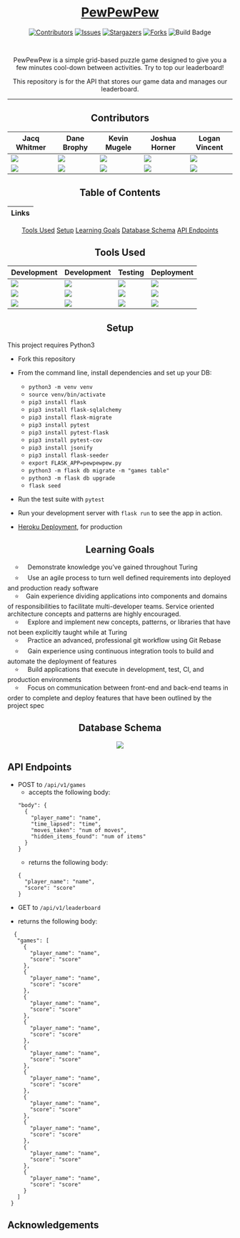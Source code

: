 <div align="center">

# [PewPewPew](http://pewpewpew-fe.herokuapp.com/)
[![Contributors][contributors-shield]][contributors-url]
[![Issues][issues-shield]][issues-url]
[![Stargazers][stars-shield]][stars-url]
[![Forks][forks-shield]][forks-url]
![Build Badge][build-badge]

<br>

  PewPewPew is a simple grid-based puzzle game designed to give you a few minutes cool-down between activities. Try to top our leaderboard!

  This repository is for the API that stores our game data and manages our leaderboard.

---

## Contributors

|Jacq Whitmer|Dane Brophy|Kevin Mugele|Joshua Horner|Logan Vincent
|--- |--- |--- |--- |--- |
|[<img src="https://img.shields.io/badge/GitHub-181717.svg?&style=flaste&logo=github&logoColor=white" />](https://github.com/jrwhitmer)|[<img src="https://img.shields.io/badge/GitHub-181717.svg?&style=flaste&logo=github&logoColor=white" />](https://github.com/danembb)|[<img src="https://img.shields.io/badge/GitHub-181717.svg?&style=flaste&logo=github&logoColor=white" />](https://github.com/kevinmugele)|[<img src="https://img.shields.io/badge/GitHub-181717.svg?&style=flaste&logo=github&logoColor=white" />](https://github.com/jphorner)|[<img src="https://img.shields.io/badge/GitHub-181717.svg?&style=flaste&logo=github&logoColor=white" />](https://github.com/logandv3)
|[<img src= "https://img.shields.io/badge/in-LinkedIn-blue" />](https://www.linkedin.com/in/jacqwhitmer/)|[<img src= "https://img.shields.io/badge/in-LinkedIn-blue" />](https://www.linkedin.com/in/dane-brophy/)|[<img src= "https://img.shields.io/badge/in-LinkedIn-blue" />](https://www.linkedin.com/in/kevinmugele/)|[<img src= "https://img.shields.io/badge/in-LinkedIn-blue" />](http://www.linkedin.com/in/logan-vincent/)|[<img src= "https://img.shields.io/badge/in-LinkedIn-blue" />](https://www.linkedin.com/in/joshuapaulhorner/)


## Table of Contents
|Links
|--- |
[Tools Used](#tools-used)
[Setup](#setup)
[Learning Goals](#learning-goals)
[Database Schema](#database-schema)
[API Endpoints](#api-endpoints)


## Tools Used

|Development|Development|Testing|Deployment
|--- |--- |--- |--- |
|[<img src="https://img.shields.io/badge/-python3-red" />](https://www.python.org/downloads/)|[<img src="https://img.shields.io/badge/Git-F05032.svg?&style=flaste&logo=git&logoColor=white" />](https://git-scm.com/book/en/v2/Getting-Started-First-Time-Git-Setup)|[<img src="https://img.shields.io/badge/-pytest-orange" />](https://docs.pytest.org/en/6.2.x/)|[<img src="https://img.shields.io/badge/Heroku-430098.svg?&style=flaste&logo=heroku&logoColor=white" />](http://virtual-watch-party.herokuapp.com)|
|[<img src="https://img.shields.io/badge/-flask-yellow" />](https://flask.palletsprojects.com/en/2.0.x/)|[<img src="https://img.shields.io/badge/GitHub-181717.svg?&style=flaste&logo=github&logoColor=white" />](https://desktop.github.com/)|[<img src="https://img.shields.io/badge/sql-alchemy-yellowgreen" />](https://www.sqlalchemy.org/)|[<img src="https://img.shields.io/badge/circle-CI-blue" />](https://circleci.com/)|
|[<img src="https://img.shields.io/badge/flask-seeder-yellow" />](https://pypi.org/project/Flask-Seeder/)|[<img src="https://img.shields.io/badge/flask-migrate-yellowgreen" />](https://flask-migrate.readthedocs.io/en/latest/)|[<img src="https://img.shields.io/badge/-SQLite3-blue" />](https://www.sqlite.org/index.html)|[<img src="https://img.shields.io/badge/Postman-FF6E4F.svg?&style=flat&logo=postman&logoColor=white" />](https://www.postman.com/product/rest-client/)|

</div>

<div align="center">

## Setup

</div>


  This project requires Python3

  * Fork this repository
  * From the command line, install dependencies and set up your DB:
      * `python3 -m venv venv`
      * `source venv/bin/activate`
      * `pip3 install flask`
      * `pip3 install flask-sqlalchemy`
      * `pip3 install flask-migrate`
      * `pip3 install pytest`
      * `pip3 install pytest-flask`
      * `pip3 install pytest-cov`
      * `pip3 install jsonify`
      * `pip3 install flask-seeder`
      * `export FLASK_APP=pewpewpew.py`
      * `python3 -m flask db migrate -m "games table"`
      * `python3 -m flask db upgrade`
      * `flask seed`
  * Run the test suite with `pytest`
  * Run your development server with `flask run` to see the app in action.

  * [Heroku Deployment](https://pewpewpew-be.herokuapp.com/), for production


<div align="center">

## Learning Goals

</div>


&nbsp; &nbsp; ⭐ &nbsp; &nbsp; Demonstrate knowledge you’ve gained throughout Turing<br>
&nbsp; &nbsp; ⭐ &nbsp; &nbsp; Use an agile process to turn well defined requirements into deployed and production ready software<br>
&nbsp; &nbsp; ⭐ &nbsp; &nbsp;Gain experience dividing applications into components and domains of responsibilities to facilitate multi-developer teams. Service oriented architecture concepts and patterns are highly encouraged.<br>
&nbsp; &nbsp; ⭐ &nbsp; &nbsp; Explore and implement new concepts, patterns, or libraries that have not been explicitly taught while at Turing<br>
&nbsp; &nbsp; ⭐ &nbsp; &nbsp; Practice an advanced, professional git workflow using Git Rebase<br>
&nbsp; &nbsp; ⭐ &nbsp; &nbsp; Gain experience using continuous integration tools to build and automate the deployment of features<br>
&nbsp; &nbsp; ⭐ &nbsp; &nbsp; Build applications that execute in development, test, CI, and production environments<br>
&nbsp; &nbsp; ⭐ &nbsp; &nbsp; Focus on communication between front-end and back-end teams in order to complete and deploy features that have been outlined by the project spec<br>

<div align="center">

## Database Schema

<img src="https://user-images.githubusercontent.com/78382113/145473210-db903941-447e-4136-a2c9-626d2c93ed0f.png">

</div>


## API Endpoints

<div align="left">

* POST to `/api/v1/games`
  - accepts the following body:
  ```
  "body": {
    {
      "player_name": "name",
      "time_lapsed": "time",
      "moves_taken": "num of moves",
      "hidden_items_found": "num of items"
    }
  }
  ```
  - returns the following body:
  ```
  {
    "player_name": "name",
    "score": "score"
  }
  ```
* GET to `/api/v1/leaderboard`
 - returns the following body:
 ```
   {
    "games": [
      {
        "player_name": "name",
        "score": "score"
      },
      {
        "player_name": "name",
        "score": "score"
      },
      {
        "player_name": "name",
        "score": "score"
      },
      {
        "player_name": "name",
        "score": "score"
      },
      {
        "player_name": "name",
        "score": "score"
      },
      {
        "player_name": "name",
        "score": "score"
      },
      {
        "player_name": "name",
        "score": "score"
      },
      {
        "player_name": "name",
        "score": "score"
      },
      {
        "player_name": "name",
        "score": "score"
      },
      {
        "player_name": "name",
        "score": "score"
      }
    ]
  }
 ```
 </div>

## Acknowledgements

<!-- MARKDOWN LINKS & IMAGES -->

[contributors-shield]: https://img.shields.io/github/contributors/pewpewpewturing/back-end.svg?style=flat-square
[contributors-url]: https://github.com/pewpewpewturing/back-end/graphs/contributors
[forks-shield]: https://img.shields.io/github/forks/pewpewpewturing/back-end.svg?style=flat-square
[forks-url]: https://github.com/pewpewpewturing/back-end/network/members
[stars-shield]: https://img.shields.io/github/stars/pewpewpewturing/back-end.svg?style=flat-square
[stars-url]: https://github.com/pewpewpewturing/back-end/stargazers
[issues-shield]: https://img.shields.io/github/issues/pewpewpewturing/back-end.svg?style=flat-square
[issues-url]: https://github.com/pewpewpewturing/back-end/issues
[build-badge]: https://img.shields.io/circleci/build/gh/pewpewpewturing/back-end?style=flat-square
